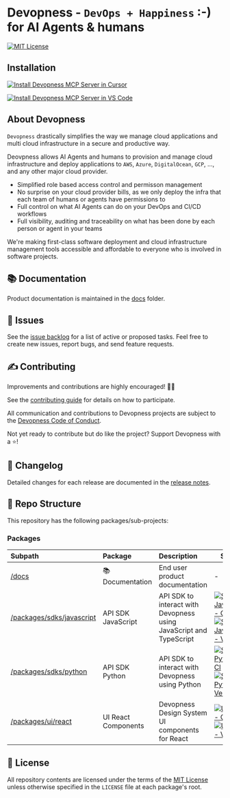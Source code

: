 # Devopness - `DevOps + Happiness` :-) for AI Agents & humans

[![MIT License](https://img.shields.io/badge/license-MIT-green.svg?style=flat-square)](https://github.com/devopness/devopness/blob/main/LICENSE)

## Installation

[![Install Devopness MCP Server in Cursor](https://cursor.com/deeplink/mcp-install-dark.svg)](https://cursor.com/install-mcp?name=devopness&config=eyJ1cmwiOiJodHRwczovL21jcC5kZXZvcG5lc3MuY29tL21jcCIsImhlYWRlcnMiOnsiRGV2b3BuZXNzLVVzZXItRW1haWwiOiJZT1VSX0RFVk9QTkVTU19VU0VSX0VNQUlMIiwiRGV2b3BuZXNzLVVzZXItUGFzc3dvcmQiOiJZT1VSX0RFVk9QTkVTU19VU0VSX1BBU1NXT1JEIn19)

[![Install Devopness MCP Server in VS Code](https://img.shields.io/badge/VS_Code-000000?style=for-the-badge&label=Add%20to&labelColor=000000&color=000000
)](https://insiders.vscode.dev/redirect/mcp/install?name=devopness&config=%7B%22type%22%3A%22http%22%2C%22url%22%3A%22https%3A%2F%2Fmcp.devopness.com%2Fmcp%2F%22%2C%22headers%22%3A%7B%22Devopness-User-Email%22%3A%22YOUR_DEVOPNESS_USER_EMAIL%22%2C%22Devopness-User-Password%22%3A%22YOUR_DEVOPNESS_USER_PASSWORD%22%7D%7D)

## About Devopness

`Devopness` drastically simplifies the way we manage cloud applications and multi cloud infrastructure in a secure and productive way.

Deovpness allows AI Agents and humans to provision and manage cloud infrastructure and deploy applications to `AWS`, `Azure`, `DigitalOcean`, `GCP`, ..., and any other major cloud provider.

* Simplified role based access control and permisson management
* No surprise on your cloud provider bills, as we only deploy the infra that each team of humans or agents have permissions to
* Full control on what AI Agents can do on your DevOps and CI/CD workflows
* Full visibility, auditing and traceability on what has been done by each person or agent in your teams

We're making first-class software deployment and cloud infrastructure management tools accessible and affordable to everyone who is involved in software projects.

## 📚 <a id="docs"></a>Documentation


Product documentation is maintained in the [docs](docs/) folder.

## 🙋 <a id="issues"></a>Issues

See the [issue backlog](https://github.com/devopness/devopness/issues) for a list of active or proposed tasks. Feel free to create new issues, report bugs, and send feature requests.

## ✍️ <a id="contributing"></a>Contributing

Improvements and contributions are highly encouraged! 🙏👊

See the [contributing guide](CONTRIBUTING.md) for details on how to participate.

All communication and contributions to Devopness projects are subject to the [Devopness Code of Conduct](CODE_OF_CONDUCT.md).

Not yet ready to contribute but do like the project? Support Devopness with a ⭐!

## 💼 <a id="changelog"></a>Changelog

Detailed changes for each release are documented in the [release notes](https://github.com/devopness/devopness/releases).

## 📂 <a id="repo"></a>Repo Structure

This repository has the following packages/sub-projects:

### Packages

| Subpath                    | Package                   | Description                     |Status|
|:---------------------------|:--------------------------|:--------------------------------|-|
| [/docs](docs/)             | 📚 Documentation          | End user product documentation  |-|
| [/packages/sdks/javascript](packages/sdks/javascript/) | API SDK JavaScript  | API SDK to interact with Devopness using JavaScript and TypeScript |[![SDK JavaScript - CI](https://img.shields.io/github/actions/workflow/status/devopness/devopness/ci-sdk-javascript.yml?label=SDK%20JavaScript)](https://github.com/devopness/devopness/actions/workflows/ci-sdk-javascript.yml)<br>[![SDK JavaScript - Version](https://img.shields.io/npm/v/@devopness/sdk-js?label=SDK%20JavaScript)](https://www.npmjs.com/package/@devopness/sdk-js)|
| [/packages/sdks/python](packages/sdks/python/) | API SDK Python  | API SDK to interact with Devopness using Python |[![SDK Python - CI](https://img.shields.io/github/actions/workflow/status/devopness/devopness/ci-sdk-python.yml?label=SDK%20Python)](https://github.com/devopness/devopness/actions/workflows/ci-sdk-python.yml)<br>[![SDK Python - Version](https://img.shields.io/pypi/v/devopness?label=SDK%20Python)](https://pypi.org/project/devopness/)|
| [/packages/ui/react](packages/ui/react/) | UI React Components  | Devopness Design System UI components for React |[![UI React - CI](https://img.shields.io/github/actions/workflow/status/devopness/devopness/ci-ui-react.yml?label=UI%20React)](https://github.com/devopness/devopness/actions/workflows/ci-ui-react.yml)<br>[![UI React - Version](https://img.shields.io/npm/v/@devopness/ui-react?label=UI%20React)](https://www.npmjs.com/package/@devopness/ui-react)|

## 📜 <a id="license"></a>License

All repository contents are licensed under the terms of the [MIT License](LICENSE) unless otherwise specified in the `LICENSE` file at each package's root.
